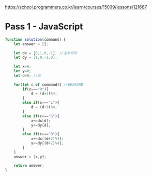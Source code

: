 https://school.programmers.co.kr/learn/courses/15009/lessons/121687

# Pass 1 - JavaScript
~~~javascript
function solution(command) {
    let answer = [];
    
    let dx = [0,1,0,-1]; //상우하좌
    let dy = [1,0,-1,0];
    
    let x=0;
    let y=0;
    let d=0; //상
    
    for(let c of command){ //GRGRGRB
        if(c==="R"){
            d = (d+1)%4;
        }
        else if(c==="L"){
            d = (d+3)%4;
        }
        else if(c==="G"){
            x+=dx[d];
            y+=dy[d];
        } 
        else if(c==="B"){
            x+=dx[(d+2)%4];
            y+=dy[(d+2)%4];
        }
    }
    answer = [x,y];
    
    return answer;
}
~~~
